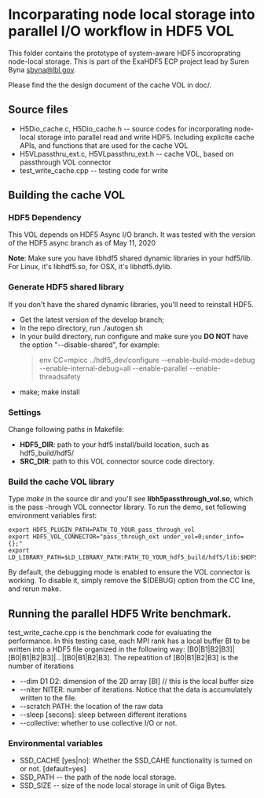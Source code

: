 # Incorparating node local storage into parallel I/O workflow in HDF5 VOL

This folder contains the prototype of system-aware HDF5 incoroprating node-local storage. This is part of the ExaHDF5 ECP project lead by Suren Byna <sbyna@lbl.gov>. 

Please find the the design document of the cache VOL in doc/.

## Source files 
   * H5Dio_cache.c, H5Dio_cache.h -- source codes for incorporating node-local storage into parallel read and write HDF5. Including explicite cache APIs, and functions that are used for the cache VOL
   * H5VLpassthru_ext.c, H5VLpassthru_ext.h -- cache VOL, based on passthrough VOL connector
   * test_write_cache.cpp -- testing code for write

## Building the cache VOL

### HDF5 Dependency

This VOL depends on HDF5 Async I/O branch. It was tested with the version of the HDF5 async branch as of May 11, 2020

**Note**: Make sure you have libhdf5 shared dynamic libraries in your hdf5/lib. For Linux, it's libhdf5.so, for OSX, it's libhdf5.dylib.

### Generate HDF5 shared library
If you don't have the shared dynamic libraries, you'll need to reinstall HDF5.
- Get the latest version of the develop branch;
- In the repo directory, run ./autogen.sh
- In your build directory, run configure and make sure you **DO NOT** have the option "--disable-shared", for example:
    >    env CC=mpicc ../hdf5_dev/configure --enable-build-mode=debug --enable-internal-debug=all --enable-parallel --enable-threadsafety
- make; make install

### Settings
Change following paths in Makefile:

- **HDF5_DIR**: path to your hdf5 install/build location, such as hdf5_build/hdf5/
- **SRC_DIR**: path to this VOL connector source code directory.

### Build the cache VOL library
Type *make* in the source dir and you'll see **libh5passthrough_vol.so**, which is the pass -hrough VOL connector library.
To run the demo, set following environment variables first:
>
    export HDF5_PLUGIN_PATH=PATH_TO_YOUR_pass_through_vol
    export HDF5_VOL_CONNECTOR="pass_through_ext under_vol=0;under_info={};"
    export LD_LIBRARY_PATH=$LD_LIBRARY_PATH:PATH_TO_YOUR_hdf5_build/hdf5/lib:$HDF5_PLUGIN_PATH

By default, the debugging mode is enabled to ensure the VOL connector is working. To disable it, simply remove the $(DEBUG) option from the CC line, and rerun make.

## Running the parallel HDF5 Write benchmark. 
   test_write_cache.cpp is the benchmark code for evaluating the performance. In this testing case, each MPI rank has a local
   buffer BI to be written into a HDF5 file organized in the following way: [B0|B1|B2|B3]|[B0|B1|B2|B3]|...|[B0|B1|B2|B3]. The repeatition of [B0|B1|B2|B3] is the number of iterations
   * --dim D1 D2: dimension of the 2D array [BI] // this is the local buffer size
   * --niter NITER: number of iterations. Notice that the data is accumulately written to the file. 
   * --scratch PATH: the location of the raw data
   * --sleep [secons]: sleep between different iterations
   * --collective: whether to use collective I/O or not.

### Environmental variables
* SSD_CACHE [yes|no]: Whether the SSD_CAHE functionality is turned on or not. [default=yes]
* SSD_PATH -- the path of the node local storage. 
* SSD_SIZE -- size of the node local storage in unit of Giga Bytes. 

